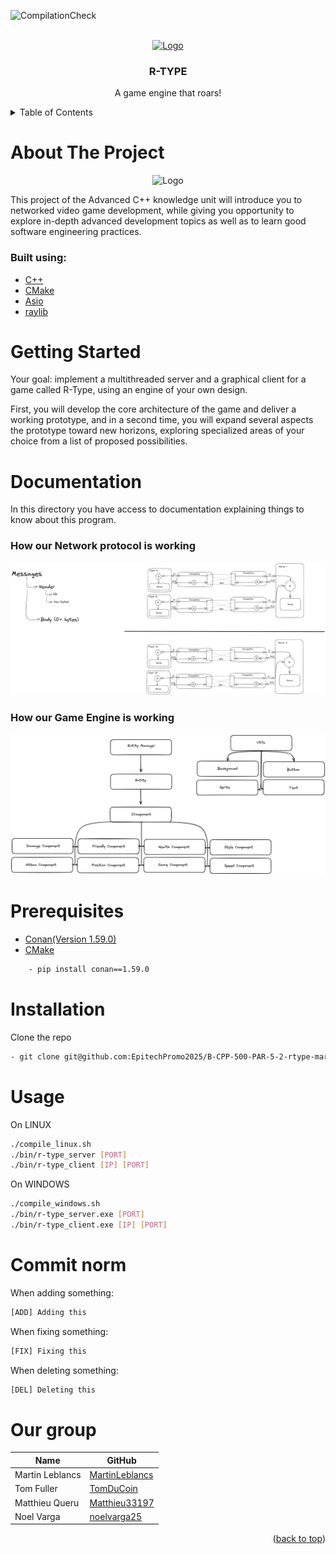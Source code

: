 ![CompilationCheck](https://github.com/EpitechPromo2025/B-CPP-500-PAR-5-2-rtype-martin.leblancs/actions/workflows/mainCMakeCompile.yml/badge.svg)
<div id="top"></div>
<br />
<div align="center">
  <a href="https://github.com/EpitechPromo2025/B-CPP-500-PAR-5-2-rtype-martin.leblancs">
    <img src="https://upload.wikimedia.org/wikipedia/fr/6/64/R-Type_Logo.png" alt="Logo" width="300" height="100">
  </a>

<h3 align="center">R-TYPE</h3>

  <p align="center">
    A game engine that roars!
    <br />
  </p>
</div>
<details>
  <summary>Table of Contents</summary>
  <ol>
    <li>
      <a href="#about-the-project">About The Project</a>
      <ul>
        <li><a href="#built-with">Built With</a></li>
        <li><a href="#our-group">Our group</a></li>
        <li><a href="#commits-norm">Commits norm</a></li>
      </ul>
    </li>
    <li>
      <a href="#getting-started">Getting Started</a>
      <ul>
        <li><a href="#documentation">Documentation</a></li>
        <li><a href="#prerequisites">Prerequisites</a></li>
        <li><a href="#installation">Installation</a></li>
      </ul>
    </li>
    <li><a href="#usage">Usage</a></li>
  </ol>
</details>

# About The Project

<div align="center">
    <img src="https://upload.wikimedia.org/wikipedia/fr/1/16/R-Type_Delta_Logo.png" alt="Logo" width="400" 
height="200">
</div>

This project of the Advanced C++ knowledge unit will introduce you to networked video game development, while giving you opportunity to explore in-depth advanced development topics as well as to learn
good software engineering practices.

### Built using:

* [C++](https://en.cppreference.com/w/)
* [CMake](https://cmake.org/)
* [Asio](https://think-async.com/Asio/)
* [raylib](https://www.raylib.com/)

# Getting Started

Your goal: implement a multithreaded server and a graphical client for a game called R-Type, using an engine of your own design.

First, you will develop the core architecture of the game and deliver a working prototype, and in a second
time, you will expand several aspects the prototype toward new horizons, exploring specialized areas of
your choice from a list of proposed possibilities.

# Documentation

In this directory you have access to documentation explaining things to know about this program.

### How our Network protocol is working

![Network Documentation](Doc/Network_doc.png)

### How our Game Engine is working

![Game Engine Documentation](Doc/GameEngine_doc.png)

# Prerequisites

* [Conan(Version 1.59.0)](https://conan.io)
* [CMake](https://cmake.org)

```sh
    - pip install conan==1.59.0
```

# Installation

Clone the repo
   ```sh
   - git clone git@github.com:EpitechPromo2025/B-CPP-500-PAR-5-2-rtype-martin.leblancs.git
   ```

# Usage

  On LINUX
  ```sh
  ./compile_linux.sh
  ./bin/r-type_server [PORT]
  ./bin/r-type_client [IP] [PORT]
  ```
   On WINDOWS
  ```sh
  ./compile_windows.sh
  ./bin/r-type_server.exe [PORT]
  ./bin/r-type_client.exe [IP] [PORT]
  ```


# Commit norm

When adding something:
```sh
[ADD] Adding this
   ```
When fixing something:
```sh
[FIX] Fixing this
   ```
When deleting something:
```sh
[DEL] Deleting this
   ```

# Our group
| Name | GitHub |
| ------ | ------ |
| Martin Leblancs | [MartinLeblancs][GhML] |
| Tom Fuller | [TomDuCoin][GhTF] |
| Matthieu Queru | [Matthieu33197][GhMQ] |
| Noel Varga | [noelvarga25][GhNV] |


[//]: # (These are the links used above)

   [GhML]: <https://github.com/MartinLeblancs>
   [GhTF]: <https://github.com/TomDuCoin>
   [GhMQ]: <https://github.com/Matthieu33197>
   [GhNV]: <https://github.com/noelvarga25>

<p align="right">(<a href="#top">back to top</a>)</p>
